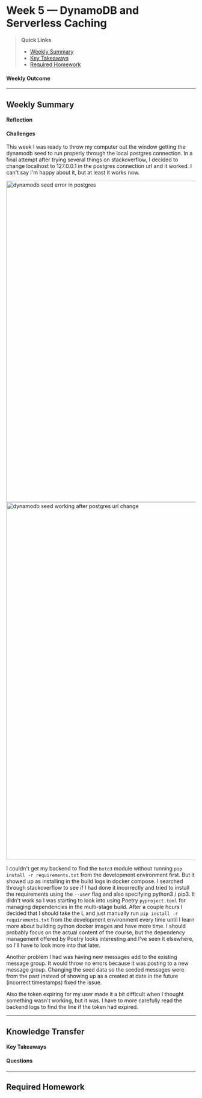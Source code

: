 # Week 5 — DynamoDB and Serverless Caching

>__Quick Links__
> - [Weekly Summary](#weekly-summary)
> - [Key Takeaways](#key-takeaways)
> - [Required Homework](#required-homework)

#### Weekly Outcome

---

## Weekly Summary
<!--Summary Journal Entry-->


#### Reflection
<!--Thoughts/Feelings so far.-->

#### Challenges
<!-- Challenges you've had this week in completing your tasks. How you might solve them or what you did to solve them. -->
This week I was ready to throw my computer out the window getting the dynamodb seed to run properly through the local postgres connection. In a final attempt after trying several things on stackoverflow, I decided to change localhost to 127.0.0.1 in the postgres connection url and it worked. I can't say I'm happy about it, but at least it works now. 


<img width="854" alt="dynamodb seed error in postgres" src="https://user-images.githubusercontent.com/22087300/229407466-39edb6eb-7797-4a4a-8bcb-96995693d6bf.png">
<img width="951" alt="dynamodb seed working after postgres url change" src="https://user-images.githubusercontent.com/22087300/229407478-9ed35b46-8060-4ae4-9c91-c359c7779d47.png">

I couldn't get my backend to find the `boto3` module without running `pip install -r requirements.txt` from the development environment first. But it showed up as installing in the build logs in docker compose. I searched through stackoverflow to see if I had done it incorrectly and tried to install the requirements using the `--user` flag and also specifying python3 / pip3. It didn't work so I was starting to look into using Poetry `pyproject.toml`  for managing dependencies in the multi-stage build. 
After a couple hours I decided that I should take the L and just manually run `pip install -r requirements.txt` from the development environment every time until I learn more about building python docker images and have more time. I should probably focus on the actual content of the course, but the dependency management offered by Poetry looks interesting and I've seen it elsewhere, so I'll have to look more into that later.

Another problem I had was having new messages add to the existing message group. It would throw no errors because it was posting to a new message group. Changing the seed data so the seeded messages were from the past instead of showing up as a created at date in the future (incorrect timestamps) fixed the issue.

Also the token expiring for my user made it a bit difficult when I thought something wasn't working, but it was. I have to more carefully read the backend logs to find the line if the token had expired. 


---
## Knowledge Transfer

#### Key Takeaways
<!-- Key takeaways for this week -->


#### Questions
<!-- Questions on the materials or concepts with their answers, if available.-->

---

## Required Homework  
